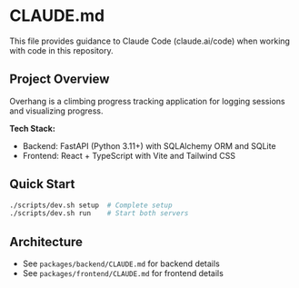 # CLAUDE.md

This file provides guidance to Claude Code (claude.ai/code) when working with code in this repository.

## Project Overview

Overhang is a climbing progress tracking application for logging sessions and visualizing progress.

**Tech Stack:**
- Backend: FastAPI (Python 3.11+) with SQLAlchemy ORM and SQLite
- Frontend: React + TypeScript with Vite and Tailwind CSS

## Quick Start
```bash
./scripts/dev.sh setup  # Complete setup
./scripts/dev.sh run    # Start both servers
```

## Architecture

- See `packages/backend/CLAUDE.md` for backend details
- See `packages/frontend/CLAUDE.md` for frontend details